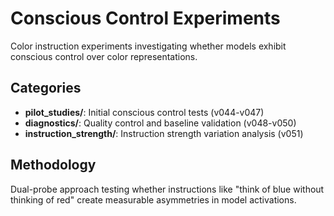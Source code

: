 # Conscious Control Experiments

Color instruction experiments investigating whether models exhibit conscious control over color representations.

## Categories

- **pilot_studies/**: Initial conscious control tests (v044-v047)
- **diagnostics/**: Quality control and baseline validation (v048-v050)
- **instruction_strength/**: Instruction strength variation analysis (v051)

## Methodology

Dual-probe approach testing whether instructions like "think of blue without thinking of red" create measurable asymmetries in model activations.